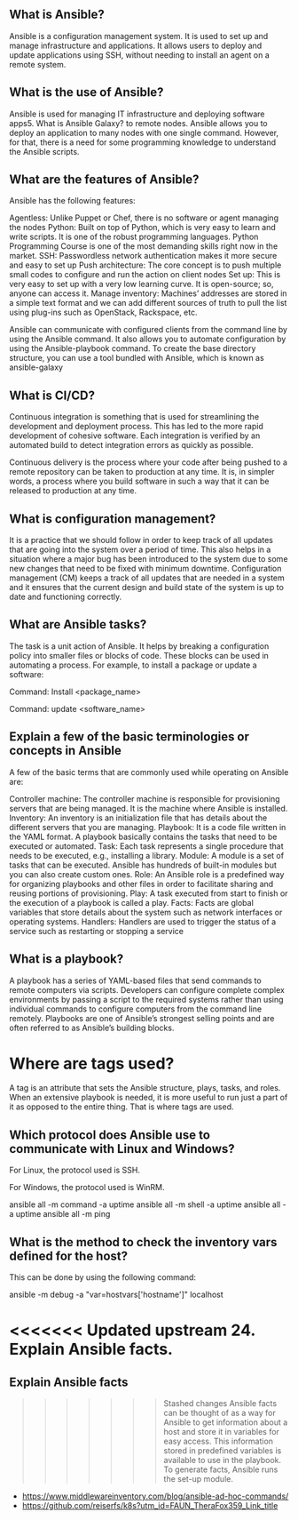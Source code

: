 ## What is Ansible?
Ansible is a configuration management system. It is used to set up and manage infrastructure and applications. It allows users to deploy and update applications using SSH, without needing to install an agent on a remote system.

## What is the use of Ansible?
Ansible is used for managing IT infrastructure and deploying software apps5. What is Ansible Galaxy? to remote nodes. Ansible allows you to deploy an application to many nodes with one single command. However, for that, there is a need for some programming knowledge to understand the Ansible scripts.

## What are the features of Ansible?
Ansible has the following features:

Agentless: Unlike Puppet or Chef, there is no software or agent managing the nodes
Python: Built on top of Python, which is very easy to learn and write scripts. It is one of the robust programming languages. Python Programming Course is one of the most demanding skills right now in the market.
SSH: Passwordless network authentication makes it more secure and easy to set up
Push architecture: The core concept is to push multiple small codes to configure and run the action on client nodes
Set up: This is very easy to set up with a very low learning curve. It is open-source; so, anyone can access it.
Manage inventory: Machines’ addresses are stored in a simple text format and we can add different sources of truth to pull the list using plug-ins such as OpenStack, Rackspace, etc.

Ansible can communicate with configured clients from the command line by using the Ansible command. It also allows you to automate configuration by using the Ansible-playbook command. To create the base directory structure, you can use a tool bundled with Ansible, which is known as ansible-galaxy

## What is CI/CD?
Continuous integration is something that is used for streamlining the development and deployment process. This has led to the more rapid development of cohesive software. Each integration is verified by an automated build to detect integration errors as quickly as possible.

Continuous delivery is the process where your code after being pushed to a remote repository can be taken to production at any time. It is, in simpler words, a process where you build software in such a way that it can be released to production at any time.

## What is configuration management?
It is a practice that we should follow in order to keep track of all updates that are going into the system over a period of time. This also helps in a situation where a major bug has been introduced to the system due to some new changes that need to be fixed with minimum downtime. Configuration management (CM) keeps a track of all updates that are needed in a system and it ensures that the current design and build state of the system is up to date and functioning correctly.

## What are Ansible tasks?
The task is a unit action of Ansible. It helps by breaking a configuration policy into smaller files or blocks of code. These blocks can be used in automating a process. For example, to install a package or update a software:

Command: Install <package_name>

Command: update <software_name>

## Explain a few of the basic terminologies or concepts in Ansible
A few of the basic terms that are commonly used while operating on Ansible are:

Controller machine: The controller machine is responsible for provisioning servers that are being managed. It is the machine where Ansible is installed.
Inventory: An inventory is an initialization file that has details about the different servers that you are managing.
Playbook: It is a code file written in the YAML format. A playbook basically contains the tasks that need to be executed or automated.
Task: Each task represents a single procedure that needs to be executed, e.g., installing a library.
Module: A module is a set of tasks that can be executed. Ansible has hundreds of built-in modules but you can also create custom ones.
Role: An Ansible role is a predefined way for organizing playbooks and other files in order to facilitate sharing and reusing portions of provisioning.
Play: A task executed from start to finish or the execution of a playbook is called a play.
Facts: Facts are global variables that store details about the system such as network interfaces or operating systems.
Handlers: Handlers are used to trigger the status of a service such as restarting or stopping a service

## What is a playbook?
A playbook has a series of YAML-based files that send commands to remote computers via scripts. Developers can configure complete complex environments by passing a script to the required systems rather than using individual commands to configure computers from the command line remotely. Playbooks are one of Ansible’s strongest selling points and are often referred to as Ansible’s building blocks.

# Where are tags used?
A tag is an attribute that sets the Ansible structure, plays, tasks, and roles. When an extensive playbook is needed, it is more useful to run just a part of it as opposed to the entire thing. That is where tags are used.

## Which protocol does Ansible use to communicate with Linux and Windows?
For Linux, the protocol used is SSH.

For Windows, the protocol used is WinRM.

ansible all -m command -a uptime 
ansible all -m shell -a uptime 
ansible all -a uptime
ansible all -m ping 

## What is the method to check the inventory vars defined for the host?
This can be done by using the following command:

ansible -m debug -a "var=hostvars['hostname']" localhost

<<<<<<< Updated upstream
24. Explain Ansible facts.
=======
## Explain Ansible facts
>>>>>>> Stashed changes
Ansible facts can be thought of as a way for Ansible to get information about a host and store it in variables for easy access. This information stored in predefined variables is available to use in the playbook. To generate facts, Ansible runs the set-up module.

+ https://www.middlewareinventory.com/blog/ansible-ad-hoc-commands/
+ https://github.com/reiserfs/k8s?utm_id=FAUN_TheraFox359_Link_title
